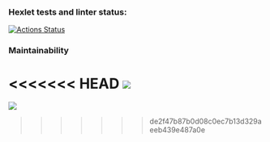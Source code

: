 ### Hexlet tests and linter status:
[![Actions Status](https://github.com/Duozoid/frontend-project-lvl1/workflows/hexlet-check/badge.svg)](https://github.com/Duozoid/frontend-project-lvl1/actions)

### Maintainability 
<<<<<<< HEAD
<a href="https://codeclimate.com/github/codeclimate/codeclimate/maintainability"><img src="https://api.codeclimate.com/v1/badges/a99a88d28ad37a79dbf6/maintainability" /></a>
=======
<a href="https://codeclimate.com/github/codeclimate/codeclimate/maintainability"><img src="https://api.codeclimate.com/v1/badges/a99a88d28ad37a79dbf6/maintainability" /></a>
>>>>>>> de2f47b87b0d08c0ec7b13d329aeeb439e487a0e
